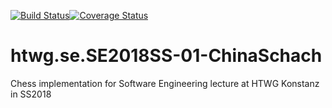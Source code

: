 [![Build Status](https://travis-ci.org/cristian1786/htwg.se.SE2018SS-01-ChinaSchach.svg?branch=master)](https://travis-ci.org/cristian1786/htwg.se.SE2018SS-01-ChinaSchach)[![Coverage Status](https://coveralls.io/github/cristian1786/htwg.se.SE2018SS-01-ChinaSchach/badge.svg?branch=master)](https://coveralls.io/github/cristian1786/htwg.se.SE2018SS-01-ChinaSchach?branch=master)

# htwg.se.SE2018SS-01-ChinaSchach
Chess implementation for Software Engineering lecture at HTWG Konstanz in SS2018
